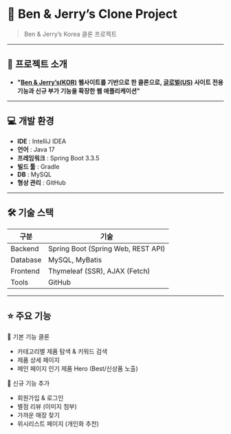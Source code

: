 # 📂 Ben & Jerry’s Clone Project

> Ben & Jerry’s Korea 클론 프로젝트
---

## 📌 프로젝트 소개

- **"[Ben & Jerry’s(KOR)](https://www.benjerry.co.kr/) 웹사이트를 기반으로 한 클론으로, [글로벌(US)](https://www.benjerry.com/) 사이트 전용 기능과 신규 부가 기능을 확장한 웹 애플리케이션"**

---

## 💻 개발 환경
- **IDE** : IntelliJ IDEA
- **언어** : Java 17
- **프레임워크** : Spring Boot 3.3.5
- **빌드 툴** : Gradle
- **DB** : MySQL
- **형상 관리** : GitHub

---

## 🛠 기술 스택
| 구분       | 기술 |
|------------|------|
| Backend    | Spring Boot (Spring Web, REST API) |
| Database   | MySQL, MyBatis
| Frontend   | Thymeleaf (SSR), AJAX (Fetch) |
| Tools      | GitHub |

---

## ⭐ 주요 기능

🔹 기본 기능 클론
  - 카테고리별 제품 탐색 & 키워드 검색
  - 제품 상세 페이지
  - 메인 페이지 인기 제품 Hero (Best/신상품 노출)

🔹 신규 기능 추가
  - 회원가입 & 로그인
  - 별점 리뷰 (이미지 첨부)
  - 가까운 매장 찾기
  - 위시리스트 페이지 (개인화 추천)
